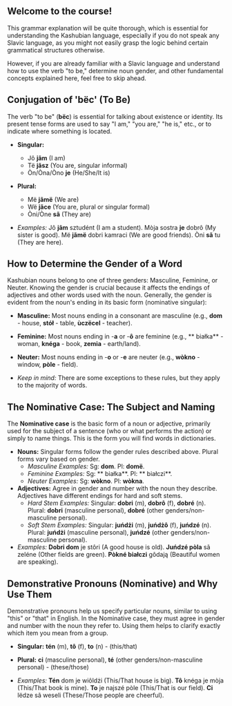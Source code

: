 ## Welcome to the course!

This grammar explanation will be quite thorough, which is essential for understanding the Kashubian language, especially if you do not speak any Slavic language, as you might not easily grasp the logic behind certain grammatical structures otherwise.

However, if you are already familiar with a Slavic language and understand how to use the verb "to be," determine noun gender, and other fundamental concepts explained here, feel free to skip ahead.

## Conjugation of 'bëc' (To Be)

The verb "to be" (**bëc**) is essential for talking about existence or identity. Its present tense forms are used to say "I am," "you are," "he is," etc., or to indicate where something is located.

* **Singular:**
    * Jô **jãm** (I am)
    * Të **jãsz** (You are, singular informal)
    * Òn/Òna/Òno **je** (He/She/It is)
* **Plural:**
    * Më **jãmë** (We are)
    * Wë **jãce** (You are, plural or singular formal)
    * Òni/Òne **sã** (They are)

* *Examples:* Jô **jãm** sztudént (I am a student). Mòja sostra **je** dobrô (My sister is good). Më **jãmë** dobri kamraci (We are good friends). Òni **sã** tu (They are here).

## How to Determine the Gender of a Word

Kashubian nouns belong to one of three genders: Masculine, Feminine, or Neuter. Knowing the gender is crucial because it affects the endings of adjectives and other words used with the noun. Generally, the gender is evident from the noun's ending in its basic form (nominative singular):

* **Masculine:** Most nouns ending in a consonant are masculine (e.g., **dom** - house, **stół** - table, **ùczëcel** - teacher).
* **Feminine:** Most nouns ending in -**a** or -**ô** are feminine (e.g., ** białka** - woman, **knéga** - book, **zemia** - earth/land).
* **Neuter:** Most nouns ending in -**o** or -**e** are neuter (e.g., **wòkno** - window, **pòle** - field).

* *Keep in mind:* There are some exceptions to these rules, but they apply to the majority of words.

## The Nominative Case: The Subject and Naming

The **Nominative case** is the basic form of a noun or adjective, primarily used for the subject of a sentence (who or what performs the action) or simply to name things. This is the form you will find words in dictionaries.

* **Nouns:** Singular forms follow the gender rules described above. Plural forms vary based on gender.
    * *Masculine Examples:* Sg: **dom**. Pl: **domë**.
    * *Feminine Examples:* Sg: ** białka**. Pl: ** białczi**.
    * *Neuter Examples:* Sg: **wòkno**. Pl: **wòkna**.
* **Adjectives:** Agree in gender and number with the noun they describe. Adjectives have different endings for hard and soft stems.
    * *Hard Stem Examples:* Singular: **dobri** (m), **dobrô** (f), **dobré** (n). Plural: **dobri** (masculine personal), **dobré** (other genders/non-masculine personal).
    * *Soft Stem Examples:* Singular: **juńdżi** (m), **juńdżô** (f), **juńdzé** (n). Plural: **juńdżi** (masculine personal), **juńdzé** (other genders/non-masculine personal).
* *Examples:* **Dobri dom** je stôri (A good house is old). **Juńdzé pòla** sã zeléne (Other fields are green). **Pòkné białczi** gôdają (Beautiful women are speaking).

## Demonstrative Pronouns (Nominative) and Why Use Them

Demonstrative pronouns help us specify particular nouns, similar to using "this" or "that" in English. In the Nominative case, they must agree in gender and number with the noun they refer to. Using them helps to clarify exactly which item you mean from a group.

* **Singular:** **tén** (m), **tô** (f), **to** (n) - (this/that)
* **Plural:** **ci** (masculine personal), **té** (other genders/non-masculine personal) - (these/those)

* *Examples:* **Tén** dom je wiôldżi (This/That house is big). **Tô** knéga je mòja (This/That book is mine). **To** je najszé pòle (This/That is our field). **Ci** lëdze sã weseli (These/Those people are cheerful).